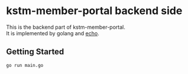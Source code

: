 # kstm-member-portal backend side

This is the backend part of kstm-member-portal. <br>
It is implemented by golang and [echo](https://github.com/gofiber/fiber).

## Getting Started
```bash 
go run main.go
```


